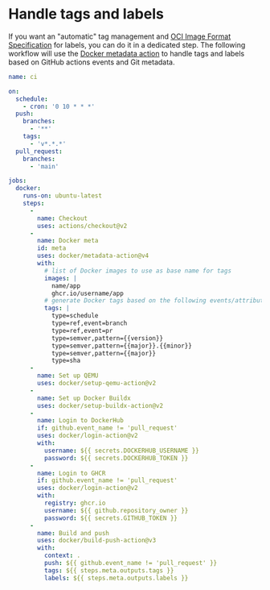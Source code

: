 # Handle tags and labels

If you want an "automatic" tag management and [OCI Image Format Specification](https://github.com/opencontainers/image-spec/blob/master/annotations.md)
for labels, you can do it in a dedicated step. The following workflow will use the [Docker metadata action](https://github.com/docker/metadata-action)
to handle tags and labels based on GitHub actions events and Git metadata.

```yaml
name: ci

on:
  schedule:
    - cron: '0 10 * * *'
  push:
    branches:
      - '**'
    tags:
      - 'v*.*.*'
  pull_request:
    branches:
      - 'main'

jobs:
  docker:
    runs-on: ubuntu-latest
    steps:
      -
        name: Checkout
        uses: actions/checkout@v2
      -
        name: Docker meta
        id: meta
        uses: docker/metadata-action@v4
        with:
          # list of Docker images to use as base name for tags
          images: |
            name/app
            ghcr.io/username/app
          # generate Docker tags based on the following events/attributes
          tags: |
            type=schedule
            type=ref,event=branch
            type=ref,event=pr
            type=semver,pattern={{version}}
            type=semver,pattern={{major}}.{{minor}}
            type=semver,pattern={{major}}
            type=sha
      -
        name: Set up QEMU
        uses: docker/setup-qemu-action@v2
      -
        name: Set up Docker Buildx
        uses: docker/setup-buildx-action@v2
      -
        name: Login to DockerHub
        if: github.event_name != 'pull_request'
        uses: docker/login-action@v2
        with:
          username: ${{ secrets.DOCKERHUB_USERNAME }}
          password: ${{ secrets.DOCKERHUB_TOKEN }}
      -
        name: Login to GHCR
        if: github.event_name != 'pull_request'
        uses: docker/login-action@v2
        with:
          registry: ghcr.io
          username: ${{ github.repository_owner }}
          password: ${{ secrets.GITHUB_TOKEN }}
      -
        name: Build and push
        uses: docker/build-push-action@v3
        with:
          context: .
          push: ${{ github.event_name != 'pull_request' }}
          tags: ${{ steps.meta.outputs.tags }}
          labels: ${{ steps.meta.outputs.labels }}
```
